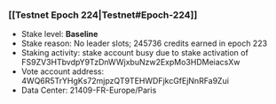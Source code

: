 ### [[Testnet Epoch 224|Testnet#Epoch-224]]
* Stake level: **Baseline**
* Stake reason: No leader slots; 245736 credits earned in epoch 223
* Staking activity: stake account busy due to stake activation of FS9ZV3HTbvdpY9TzDnWWjxbuNzw2ExpMo3HDMeiacsXw
* Vote account address: 4WQ6R5TrYHgKs72mjpzQT9TEHWDFjkcGfEjNnRFa9Zui
* Data Center: 21409-FR-Europe/Paris